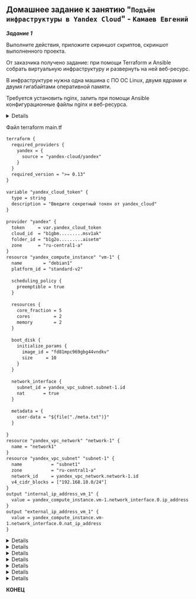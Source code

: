 ## Домашнее задание к занятию "`Подъём инфраструктуры в Yandex Cloud`" - `Камаев Евгений`


***Задание 1***

Выполните действия, приложите скриншот скриптов, скриншот выполненного проекта.

От заказчика получено задание: при помощи Terraform и Ansible собрать виртуальную инфраструктуру и развернуть на ней веб-ресурс.

В инфраструктуре нужна одна машина с ПО ОС Linux, двумя ядрами и двумя гигабайтами оперативной памяти.

Требуется установить nginx, залить при помощи Ansible конфигурационные файлы nginx и веб-ресурса.

<details>
   
![Screnshot](https://github.com/7Evgen7/Netology/blob/main/JPG/7_04-Cloud/7_04_1.jpg)

   
</details>

Файл terraform main.tf
```
terraform {
  required_providers {
    yandex = {
      source = "yandex-cloud/yandex"
    }
  }
  required_version = ">= 0.13"
}

variable "yandex_cloud_token" {
  type = string
  description = "Введите секретный токен от yandex_cloud"
}

provider "yandex" {
  token     = var.yandex_cloud_token
  cloud_id  = "b1gbm.........msv1ak"
  folder_id = "b1g2o.........aisetm"
  zone      = "ru-central1-a"
}
resource "yandex_compute_instance" "vm-1" {
  name        = "debian1"
  platform_id = "standard-v2"

  scheduling_policy {
    preemptible = true
  }

  resources {
    core_fraction = 5
    cores         = 2
    memory        = 2
  }

  boot_disk {
    initialize_params {
      image_id = "fd81mpc969gbg44vndkv"
      size     = 10
    }
  }

  network_interface {
    subnet_id = yandex_vpc_subnet.subnet-1.id
    nat       = true
  }

  metadata = {
    user-data = "${file("./meta.txt")}"
  }

}
resource "yandex_vpc_network" "network-1" {
  name = "network1"
}
resource "yandex_vpc_subnet" "subnet-1" {
  name           = "subnet1"
  zone           = "ru-central1-a"
  network_id     = yandex_vpc_network.network-1.id
  v4_cidr_blocks = ["192.168.10.0/24"]
}
output "internal_ip_address_vm_1" {
  value = yandex_compute_instance.vm-1.network_interface.0.ip_address
}
output "external_ip_address_vm_1" {
  value = yandex_compute_instance.vm-1.network_interface.0.nat_ip_address
}
```

<details>
   
![Screnshot](https://github.com/7Evgen7/Netology/blob/main/JPG/7_04-Cloud/7_04_2.jpg)
   
</details>

<details>
   
![Screnshot](https://github.com/7Evgen7/Netology/blob/main/JPG/7_04-Cloud/7_04_3.jpg)
   
</details>

<details>
   
![Screnshot](https://github.com/7Evgen7/Netology/blob/main/JPG/7_04-Cloud/7_04_4.jpg)
   
</details>

<details>
   
![Screnshot](https://github.com/7Evgen7/Netology/blob/main/JPG/7_04-Cloud/7_04_5.jpg)
   
</details>

<details>
   
![Screnshot](https://github.com/7Evgen7/Netology/blob/main/JPG/7_04-Cloud/7_04_5_.jpg)
   
</details>

<details>
   
![Screnshot](https://github.com/7Evgen7/Netology/blob/main/JPG/7_04-Cloud/7_04_6.jpg)
   
</details>

<details>
   
![Screnshot](https://github.com/7Evgen7/Netology/blob/main/JPG/7_04-Cloud/7_04_7.jpg)
   
</details>

**КОНЕЦ**
